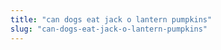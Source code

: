 ```yaml
---
title: "can dogs eat jack o lantern pumpkins"
slug: "can-dogs-eat-jack-o-lantern-pumpkins"
---
```


